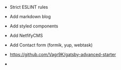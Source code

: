 * Strict ESLINT rules
* Add markdown blog
* Add styled components

* Add NetfifyCMS
* Add Contact form (formik, yup, webtask)
* https://github.com/Vagr9K/gatsby-advanced-starter
*
